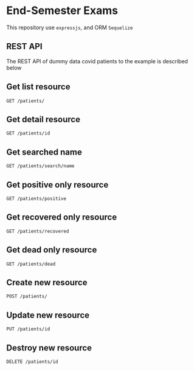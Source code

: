 # End-Semester Exams

This repository use `expressjs`, and ORM `Sequelize`

## REST API

The REST API of dummy data covid patients to the example is described below


## Get list resource

`GET /patients/`

## Get detail resource 

`GET /patients/id`

## Get searched name

`GET /patients/search/name`

## Get positive only resource

`GET /patients/positive`

## Get recovered only resource

`GET /patients/recovered`

## Get dead only resource

`GET /patients/dead`

## Create new resource

`POST /patients/`

## Update new resource

`PUT /patients/id`

## Destroy new resource

`DELETE /patients/id`


